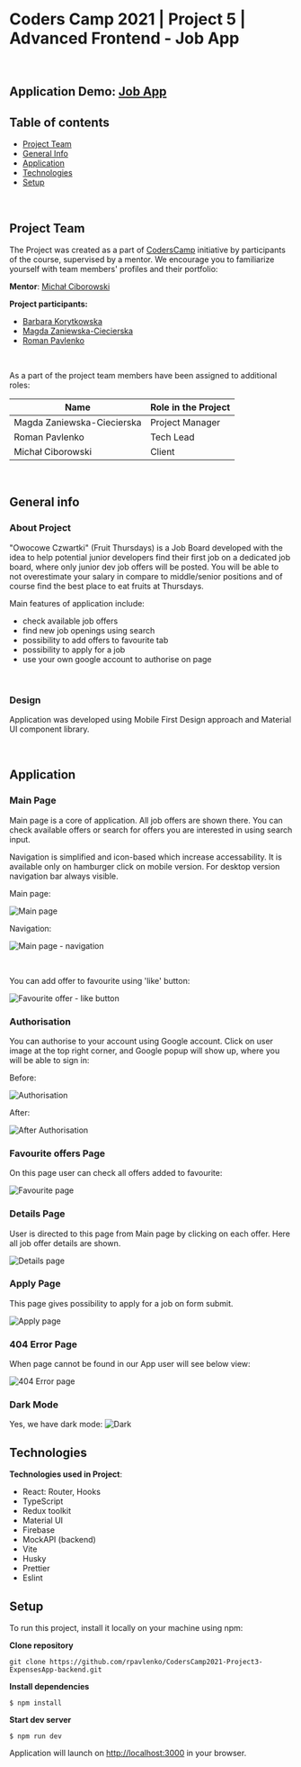 # Coders Camp 2021 | Project 5 | Advanced Frontend - Job App

&nbsp;

## Application Demo: [Job App](https://jobapp-main-tak3y.ondigitalocean.app/)

## Table of contents

- [Project Team](#project-team)
- [General Info](#general-info)
- [Application](#application)
- [Technologies](#technologies)
- [Setup](#setup)

&nbsp;

## Project Team

The Project was created as a part of [CodersCamp](https://CodersCamp.pl) initiative by participants of the course, supervised by a mentor.
We encourage you to familiarize yourself with team members' profiles and their portfolio:

**Mentor**: [Michał Ciborowski](https://github.com/Cidebur)

**Project participants:**

- [Barbara Korytkowska](https://github.com/korytba)
- [Magda Zaniewska-Ciecierska](https://github.com/FrontendMagdalena)
- [Roman Pavlenko](https://github.com/rpavlenko)

&nbsp;

As a part of the project team members have been assigned to additional roles:

| Name                       | Role in the Project |
| -------------------------- | ------------------- |
| Magda Zaniewska-Ciecierska | Project Manager     |
| Roman Pavlenko             | Tech Lead           |
| Michał Ciborowski          | Client              |

&nbsp;

## General info

### About Project

"Owocowe Czwartki" (Fruit Thursdays) is a Job Board developed with the idea to help potential junior developers find their first job on a dedicated job board, where only junior dev job offers will be posted. You will be able to not overestimate your salary in compare to middle/senior positions and of course find the best place to eat fruits at Thursdays.

Main features of application include:

- check available job offers
- find new job openings using search
- possibility to add offers to favourite tab
- possibility to apply for a job
- use your own google account to authorise on page

&nbsp;

### Design

Application was developed using Mobile First Design approach and Material UI component library.

&nbsp;

## Application

### Main Page

Main page is a core of application. All job offers are shown there. You can check available offers or search for offers you are interested in using search input.

Navigation is simplified and icon-based which increase accessability. It is available only on hamburger click on mobile version. For desktop version navigation bar always visible.

Main page:

![](./src/assets/readme/main.png 'Main page')

Navigation:

![](./src/assets/readme/navigation.png 'Main page - navigation')

&nbsp;

You can add offer to favourite using 'like' button:

![](./src/assets/readme/like.png 'Favourite offer - like button')

### Authorisation

You can authorise to your account using Google account. Click on user image at the top right corner, and Google popup will show up, where you will be able to sign in:

Before:

![](./src/assets/readme/authorisation.png 'Authorisation')

After:

![](./src/assets/readme/after-authorisation.png 'After Authorisation')

### Favourite offers Page

On this page user can check all offers added to favourite:

![](./src/assets/readme/favourite-page.png 'Favourite page')

### Details Page

User is directed to this page from Main page by clicking on each offer. Here all job offer details are shown.

![](./src/assets/readme/details-page.png 'Details page')

### Apply Page

This page gives possibility to apply for a job on form submit.

![](./src/assets/readme/apply.png 'Apply page')

### 404 Error Page

When page cannot be found in our App user will see below view:

![](./src/assets/readme/404.png '404 Error page')

### Dark Mode

Yes, we have dark mode:
![](./src/assets/readme/dark.png 'Dark')

## Technologies

**Technologies used in Project**:

- React: Router, Hooks
- TypeScript
- Redux toolkit
- Material UI
- Firebase
- MockAPI (backend)
- Vite
- Husky
- Prettier
- Eslint

## Setup

To run this project, install it locally on your machine using npm:

**Clone repository**

```
git clone https://github.com/rpavlenko/CodersCamp2021-Project3-ExpensesApp-backend.git
```

**Install dependencies**

```
$ npm install
```

**Start dev server**

```
$ npm run dev
```

Application will launch on [http://localhost:3000](http://localhost:3000/) in your browser.

&nbsp;
